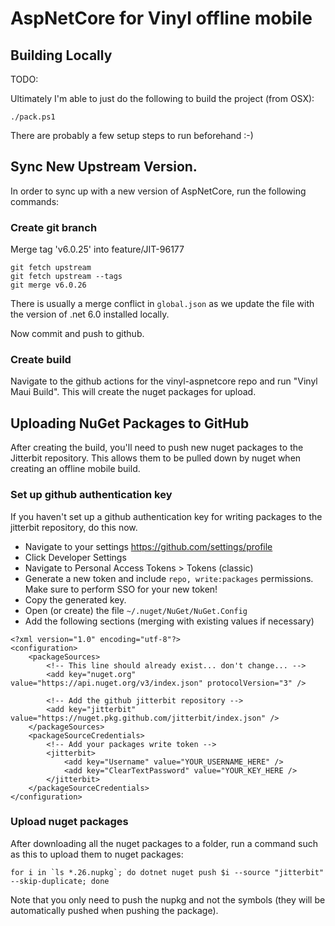 # AspNetCore for Vinyl offline mobile

## Building Locally

TODO:

Ultimately I'm able to just do the following to build the project (from OSX):

```
./pack.ps1
```

There are probably a few setup steps to run beforehand :-)

## Sync New Upstream Version.

In order to sync up with a new version of AspNetCore, run the following commands:

### Create git branch

Merge tag 'v6.0.25' into feature/JIT-96177

```
git fetch upstream
git fetch upstream --tags
git merge v6.0.26
```

There is usually a merge conflict in `global.json` as we update the file with the version of .net 6.0 installed locally.

Now commit and push to github.

### Create build

Navigate to the github actions for the vinyl-aspnetcore repo and run "Vinyl Maui Build".
This will create the nuget packages for upload.

## Uploading NuGet Packages to GitHub

After creating the build, you'll need to push new nuget packages to the Jitterbit repository.
This allows them to be pulled down by nuget when creating an offline mobile build.

### Set up github authentication key

If you haven't set up a github authentication key for writing packages to the jitterbit repository, do this now.

- Navigate to your settings
https://github.com/settings/profile
- Click Developer Settings
- Navigate to Personal Access Tokens > Tokens (classic)
- Generate a new token and include `repo, write:packages` permissions. Make sure to perform SSO for your new token!
- Copy the generated key.
- Open (or create) the file `~/.nuget/NuGet/NuGet.Config`
- Add the following sections (merging with existing values if necessary)

```
<?xml version="1.0" encoding="utf-8"?>
<configuration>
    <packageSources>
        <!-- This line should already exist... don't change... -->
        <add key="nuget.org" value="https://api.nuget.org/v3/index.json" protocolVersion="3" />

        <!-- Add the github jitterbit repository -->
        <add key="jitterbit" value="https://nuget.pkg.github.com/jitterbit/index.json" />
    </packageSources>
    <packageSourceCredentials>
        <!-- Add your packages write token -->
        <jitterbit>
            <add key="Username" value="YOUR_USERNAME_HERE" />
            <add key="ClearTextPassword" value="YOUR_KEY_HERE />
        </jitterbit>
    </packageSourceCredentials>
</configuration>
```

### Upload nuget packages

After downloading all the nuget packages to a folder, run a command such as this to upload them to nuget packages:

```
for i in `ls *.26.nupkg`; do dotnet nuget push $i --source "jitterbit" --skip-duplicate; done
```

Note that you only need to push the nupkg and not the symbols (they will be automatically pushed when pushing the package).
